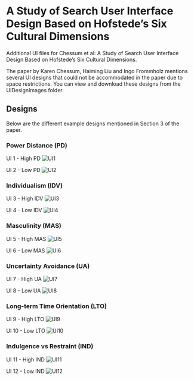 # A Study of Search User Interface Design Based on Hofstede’s Six Cultural Dimensions
Additional UI files for Chessum et al: A Study of Search User Interface Design Based on Hofstede’s Six Cultural Dimensions.

The paper by Karen Chessum, Haiming Liu and Ingo Frommholz mentions several UI designs that could not be accommodated in the paper due to space restrictions. You can view and download these designs from the UIDesignImages folder.

## Designs

Below are the different example designs mentioned in Section 3 of the paper.


### Power Distance (PD)

UI 1 - High PD
![UI1](UIDesignImages/UI1-PowerDistanceHigh.JPG)

UI 2 - Low PD
![UI2](UIDesignImages/UI2-PowerDistanceLow.JPG)

### Individualism (IDV)

UI 3 - High IDV
![UI3](UIDesignImages/UI3-IndividualismHigh.JPG)

UI 4 - Low IDV
![UI4](UIDesignImages/UI4-IndividualismLow.JPG)

### Masculinity (MAS)

UI 5 - High MAS
![UI5](UIDesignImages/UI5-MasculinityHigh.JPG)

UI 6 - Low MAS
![UI6](UIDesignImages/UI6-MasculinityLow.JPG)

### Uncertainty Avoidance (UA)

UI 7 - High UA
![UI7](UIDesignImages/UI7-UncertaintyAvoidanceHigh.JPG)

UI 8 - Low UA
![UI8](UIDesignImages/UI8-UncertaintyAvoidanceLow.JPG)

### Long-term Time Orientation (LTO)
UI 9 - High LTO
![UI9](UIDesignImages/UI9-LongTermTimeOrientationHigh.JPG)

UI 10 - Low LTO
![UI10](UIDesignImages/UI10-LongTermTimeOrientationLow.JPG)

### Indulgence vs Restraint (IND)
UI 11 - High IND
![UI11](UIDesignImages/UI11-IndulgenceHigh.JPG)

UI 12 - Low IND
![UI12](UIDesignImages/UI12-IndulgenceLow.JPG)
